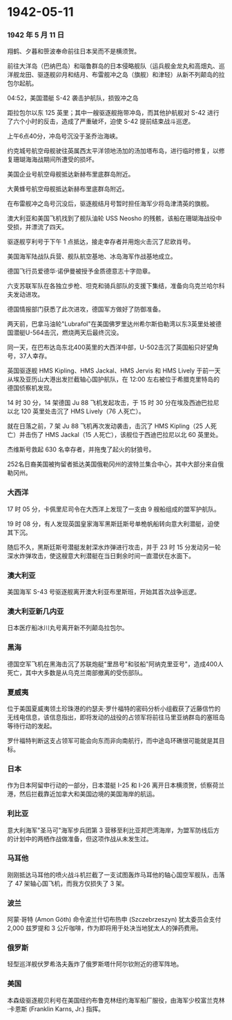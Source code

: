 # 1942-05-11

### 1942 年 5 月 11 日

翔鹤、夕暮和笹波奉命前往日本吴而不是横须贺。

前往大洋岛（巴纳巴岛）和瑙鲁群岛的日本侵略舰队（运兵舰金龙丸和高畑丸、巡洋舰龙田、驱逐舰卯月和结月、布雷舰冲之岛（旗舰）和津轻）从新不列颠岛的拉包尔起航。

04:52，美国潜艇 S-42 袭击护航队，损毁冲之岛

距拉包尔以东 125 英里；其中一艘驱逐舰拖带冲岛，而其他护航舰对 S-42
进行了六个小时的反击，造成了严重破坏，迫使 S-42 提前结束战斗巡逻。

上午6点40分，冲岛号沉没于圣乔治海峡。

约克城号航空母舰驶往英属西太平洋领地汤加的汤加塔布岛，进行临时修复，以修复珊瑚海海战期间所遭受的损坏。

美国企业号航空母舰抵达新赫布里底群岛附近。

大黄蜂号航空母舰抵达新赫布里底群岛附近。

在布雷舰冲之岛号沉没后，驱逐舰结月号暂时担任海军少将岛津清英的旗舰。

澳大利亚和美国飞机找到了舰队油轮 USS Neosho
的残骸，该船在珊瑚海战役中受损，并漂流了四天。

驱逐舰亨利号于下午 1 点抵达，接走幸存者并用炮火击沉了尼欧肖号。

美国海军陆战队兵营、舰队航空基地、冰岛海军作战基地成立。

德国飞行员爱德华·诺伊曼被授予金质德意志十字勋章。

六支苏联军队在各独立步枪、坦克和骑兵部队的支援下集结，准备向乌克兰哈尔科夫发动进攻。

德国情报部门获悉了此次进攻，德国军方做好了防御准备。

两天前，巴拿马油轮"Lubrafol"在美国佛罗里达州希尔斯伯勒湾以东3英里处被德国潜艇U-564击沉，燃烧两天后最终沉没。

同一天，在巴布达岛东北400英里的大西洋中部，U-502击沉了英国船只好望角号，37人幸存。

英国驱逐舰 HMS Kipling、HMS Jackal、HMS Jervis 和 HMS Lively
于前一天从埃及亚历山大港出发拦截轴心国护航队，在 12:00
左右被位于希腊克里特岛的德国侦察机发现。

14 时 30 分，14 架德国 Ju 88 飞机发起攻击，于 15 时 30
分在埃及西迪巴拉尼以北 120 英里处击沉了 HMS Lively（76 人死亡）。

就在日落之前，7 架 Ju 88 飞机再次发动袭击，击沉了 HMS Kipling（25
人死亡）并击伤了 HMS Jackal（15 人死亡），该舰位于西迪巴拉尼以北 60
英里处。

杰维斯号救起 630 名幸存者，并拖曳了起火的豺狼号。

252名日裔美国被拘留者抵达美国俄勒冈州的波特兰集合中心，其中大部分来自俄勒冈州。

### 大西洋

17 时 05 分，卡佩里尼司令在大西洋上发现了一支由 9 艘船组成的盟军护航队。

19 时 08
分，有人发现英国皇家海军黑斯廷斯号单桅帆船转向意大利潜艇，迫使其下沉。

随后不久，黑斯廷斯号潜艇发射深水炸弹进行攻击，并于 23 时 15
分发动另一轮深水炸弹攻击，使这艘意大利潜艇在当日剩余时间一直潜伏在水面下。

### 澳大利亚

美国海军 S-43 号驱逐舰离开澳大利亚布里斯班，开始其首次战争巡逻。

### 澳大利亚新几内亚

日本医疗船冰川丸号离开新不列颠岛拉包尔。

### 黑海

德国空军飞机在黑海击沉了苏联炮艇"里昂号"和驳船"阿纳克里亚号"，造成400人死亡，其中大多数是从乌克兰南部撤离的受伤部队。

### 夏威夷

位于美国夏威夷领土珍珠港的约瑟夫·罗什福特的密码分析小组截获了近藤信竹的无线电信息，该信息指出，即将发动的战役的占领军将前往马里亚纳群岛的塞班岛等待行动的发起。

罗什福特判断这支占领军可能会向东而非向南航行，而中途岛环礁很可能就是其目标。

### 日本

作为日本阿留申行动的一部分，日本潜艇 I-25 和 I-26
离开日本横须贺，侦察荷兰港，然后拦截靠近加拿大和美国边境的美国海岸的航运。

### 利比亚

意大利海军"圣马可"海军步兵团第 3
营移至利比亚邦巴湾海岸，为盟军防线后方的计划中的两栖作战做准备，但这项作战从未发生过。

### 马耳他

刚刚抵达马耳他的喷火战斗机拦截了一支试图轰炸马耳他的轴心国空军舰队，击落了
47 架轴心国飞机，而我方仅损失了 3 架。

### 波兰

阿蒙·哥特 (Amon Göth) 命令波兰什切布热申 (Szczebrzeszyn) 犹太委员会支付
2,000 兹罗提和 3 公斤咖啡，作为即将用于处决当地犹太人的弹药费用。

### 俄罗斯

轻型巡洋舰伏罗希洛夫轰炸了俄罗斯塔什阿尔钦附近的德军阵地。

### 美国

本森级驱逐舰贝利号在美国纽约布鲁克林纽约海军船厂服役，由海军少校富兰克林·卡恩斯
(Franklin Karns, Jr.) 指挥。